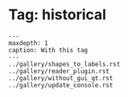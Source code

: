 # Tag: historical

```{toctree}
---
maxdepth: 1
caption: With this tag
---
../gallery/shapes_to_labels.rst
../gallery/reader_plugin.rst
../gallery/without_gui_qt.rst
../gallery/update_console.rst
```
